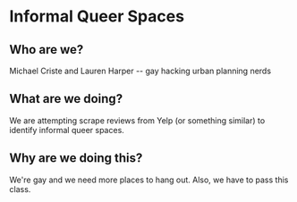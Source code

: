 # Informal Queer Spaces

## Who are we?
Michael Criste and Lauren Harper -- gay hacking urban planning nerds

## What are we doing?
We are attempting scrape reviews from Yelp (or something similar) to identify informal queer spaces. 

## Why are we doing this?
We're gay and we need more places to hang out. Also, we have to pass this class. 

